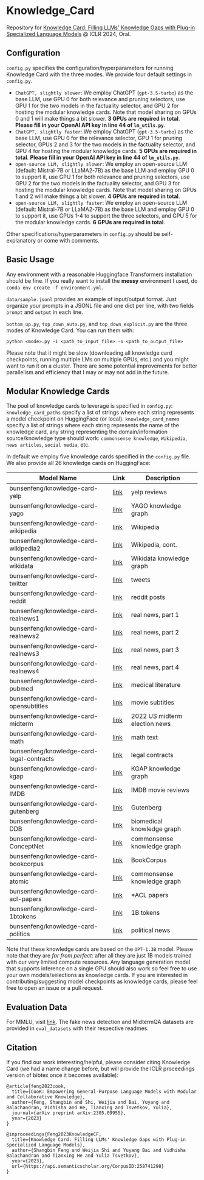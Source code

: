 # Knowledge_Card

Repository for [Knowledge Card: Filling LLMs' Knowledge Gaps with Plug-in Specialized Language Models](https://arxiv.org/abs/2305.09955) @ ICLR 2024, Oral.

## Configuration

`config.py` specifies the configuration/hyperparameters for running Knowledge Card with the three modes. We provide four default settings in `config.py`.

- `ChatGPT, slightly slower`: We employ ChatGPT (`gpt-3.5-turbo`) as the base LLM, use GPU 0 for both relevance and pruning selectors, use GPU 1 for the two models in the factuality selector, and GPU 2 for hosting the modular knowledge cards. Note that model sharing on GPUs 0 and 1 will make things a bit slower. **3 GPUs are required in total**. **Please fill in your OpenAI API key in line 44 of `lm_utils.py`**.
- `ChatGPT, slightly faster`: We employ ChatGPT (`gpt-3.5-turbo`) as the base LLM, use GPU 0 for the relevance selector, GPU 1 for pruning selector, GPUs 2 and 3 for the two models in the factuality selector, and GPU 4 for hosting the modular knowledge cards. **5 GPUs are required in total**. **Please fill in your OpenAI API key in line 44 of `lm_utils.py`**.
- `open-source LLM, slightly slower`: We employ an open-source LLM (default: Mistral-7B or LLaMA2-7B) as the base LLM and employ GPU 0 to support it, use GPU 1 for both relevance and pruning selectors, use GPU 2 for the two models in the factuality selector, and GPU 3 for hosting the modular knowledge cards. Note that model sharing on GPUs 1 and 2 will make things a bit slower. **4 GPUs are required in total**.
- `open-source LLM, slightly faster`: We employ an open-source LLM (default: Mistral-7B or LLaMA2-7B) as the base LLM and employ GPU 0 to support it, use GPUs 1-4 to support the three selectors, and GPU 5 for the modular knowledge cards. **6 GPUs are required in total**.

Other specifications/hyperparameters in `config.py` should be self-explanatory or come with comments.

 ## Basic Usage

 Any environment with a reasonable Huggingface Transformers installation should be fine. If you really want to install the **messy** environment I used, do `conda env create -f environment.yml`.

 `data/sample.jsonl` provides an example of input/output format. Just organize your prompts in a JSONL file and one dict per line, with two fields `prompt` and `output` in each line.

 `bottom_up.py`, `top_down_auto.py`, and `top_down_explicit.py` are the three modes of Knowledge Card. You can run them with:

 ```
 python <mode>.py -i <path_to_input_file> -o <path_to_output_file>
 ```

 Please note that it might be slow (downloading all knowledge card checkpoints, running multiple LMs on multiple GPUs, etc.) and you might want to run it on a cluster. There are some potential improvements for better parallelism and efficiency that I may or may not add in the future.

 ## Modular Knowledge Cards

 The pool of knowledge cards to leverage is specified in `config.py`: `knowledge_card_paths` specify a list of strings where each string represents a model checkpoint on HuggingFace (or local). `knowledge_card_names` specify a list of strings where each string represents the name of the knowledge card, any string representing the domain/information source/knowledge type should work: `commonsense knowledge`, `Wikipedia`, `news articles`, `social media`, etc.

 In default we employ five knowledge cards specified in the `config.py` file. We also provide all 26 knowledge cards on HuggingFace:

 | Model Name | Link | Description |
|------------|------|-------------|
|bunsenfeng/knowledge-card-yelp|[link](https://huggingface.co/bunsenfeng/knowledge-card-yelp)|yelp reviews|
|bunsenfeng/knowledge-card-yago|[link](https://huggingface.co/bunsenfeng/knowledge-card-yago)|YAGO knowledge graph|
|bunsenfeng/knowledge-card-wikipedia|[link](https://huggingface.co/bunsenfeng/knowledge-card-wikipedia)|Wikipedia|
|bunsenfeng/knowledge-card-wikipedia2|[link](https://huggingface.co/bunsenfeng/knowledge-card-wikipedia2)|Wikipedia, cont.|
|bunsenfeng/knowledge-card-wikidata|[link](https://huggingface.co/bunsenfeng/knowledge-card-wikidata)|Wikidata knowledge graph|
|bunsenfeng/knowledge-card-twitter|[link](https://huggingface.co/bunsenfeng/knowledge-card-twitter)|tweets|
|bunsenfeng/knowledge-card-reddit|[link](https://huggingface.co/bunsenfeng/knowledge-card-reddit)|reddit posts|
|bunsenfeng/knowledge-card-realnews1|[link](https://huggingface.co/bunsenfeng/knowledge-card-realnews1)|real news, part 1|
|bunsenfeng/knowledge-card-realnews2|[link](https://huggingface.co/bunsenfeng/knowledge-card-realnews2)|real news, part 2|
|bunsenfeng/knowledge-card-realnews3|[link](https://huggingface.co/bunsenfeng/knowledge-card-realnews3)|real news, part 3|
|bunsenfeng/knowledge-card-realnews4|[link](https://huggingface.co/bunsenfeng/knowledge-card-realnews4)|real news, part 4|
|bunsenfeng/knowledge-card-pubmed|[link](https://huggingface.co/bunsenfeng/knowledge-card-pubmed)|medical literature|
|bunsenfeng/knowledge-card-opensubtitles|[link](https://huggingface.co/bunsenfeng/knowledge-card-opensubtitles)|movie subtitles|
|bunsenfeng/knowledge-card-midterm|[link](https://huggingface.co/bunsenfeng/knowledge-card-midterm)|2022 US midterm election news|
|bunsenfeng/knowledge-card-math|[link](https://huggingface.co/bunsenfeng/knowledge-card-math)|math text|
|bunsenfeng/knowledge-card-legal-contracts|[link](https://huggingface.co/bunsenfeng/knowledge-card-legal-contracts)|legal contracts|
|bunsenfeng/knowledge-card-kgap|[link](https://huggingface.co/bunsenfeng/knowledge-card-kgap)|KGAP knowledge graph|
|bunsenfeng/knowledge-card-IMDB|[link](https://huggingface.co/bunsenfeng/knowledge-card-IMDB)|IMDB movie reviews|
|bunsenfeng/knowledge-card-gutenberg|[link](https://huggingface.co/bunsenfeng/knowledge-card-gutenberg)|Gutenberg|
|bunsenfeng/knowledge-card-DDB|[link](https://huggingface.co/bunsenfeng/knowledge-card-DDB)|biomedical knowledge graph|
|bunsenfeng/knowledge-card-ConceptNet|[link](https://huggingface.co/bunsenfeng/knowledge-card-ConceptNet)|commonsense knowledge graph|
|bunsenfeng/knowledge-card-bookcorpus|[link](https://huggingface.co/bunsenfeng/knowledge-card-bookcorpus)|BookCorpus|
|bunsenfeng/knowledge-card-atomic|[link](https://huggingface.co/bunsenfeng/knowledge-card-atomic)|commonsense knowledge graph|
|bunsenfeng/knowledge-card-acl-papers|[link](https://huggingface.co/bunsenfeng/knowledge-card-acl-papers)|*ACL papers|
|bunsenfeng/knowledge-card-1btokens|[link](https://huggingface.co/bunsenfeng/knowledge-card-1btokens)|1B tokens|
|bunsenfeng/knowledge-card-politics|[link](https://huggingface.co/bunsenfeng/knowledge-card-politics)|political news|

Note that these knowledge cards are based on the `OPT-1.3B` model. Please note that they are *far from perfect*: after all they are just 1B models trained with our very limited compute resources. Any language generation model that supports inference on a single GPU should also work so feel free to use your own models/selections as knowledge cards. If you are interested in contributing/suggesting model checkpoints as knowledge cards, please feel free to open an issue or a pull request.

## Evaluation Data

For MMLU, visit [link](https://arxiv.org/abs/2009.03300). The fake news detection and MidtermQA datasets are provided in `eval_datasets` with their respective readmes.

## Citation

If you find our work interesting/helpful, please consider citing Knowledge Card (we had a name change before, but will provide the ICLR proceedings version of bibtex once it becomes available):
```
@article{feng2023cook,
  title={CooK: Empowering General-Purpose Language Models with Modular and Collaborative Knowledge},
  author={Feng, Shangbin and Shi, Weijia and Bai, Yuyang and Balachandran, Vidhisha and He, Tianxing and Tsvetkov, Yulia},
  journal={arXiv preprint arXiv:2305.09955},
  year={2023}
}

@inproceedings{Feng2023KnowledgeCF,
  title={Knowledge Card: Filling LLMs' Knowledge Gaps with Plug-in Specialized Language Models},
  author={Shangbin Feng and Weijia Shi and Yuyang Bai and Vidhisha Balachandran and Tianxing He and Yulia Tsvetkov},
  year={2023},
  url={https://api.semanticscholar.org/CorpusID:258741298}
}
```
